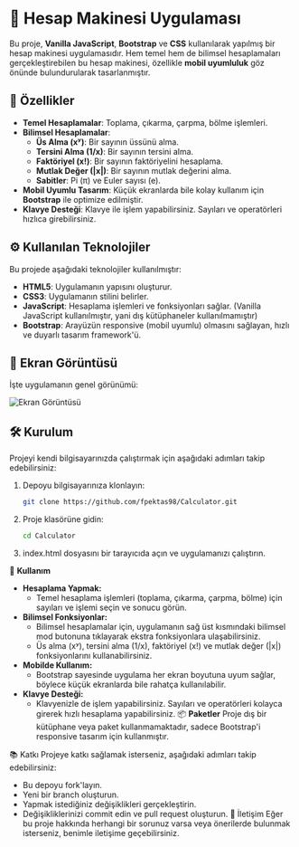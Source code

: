 # 📱 Hesap Makinesi Uygulaması

Bu proje, **Vanilla JavaScript**, **Bootstrap** ve **CSS** kullanılarak yapılmış bir hesap makinesi uygulamasıdır. Hem temel hem de bilimsel hesaplamaları gerçekleştirebilen bu hesap makinesi, özellikle **mobil uyumluluk** göz önünde bulundurularak tasarlanmıştır.

## 🚀 Özellikler

- **Temel Hesaplamalar**: Toplama, çıkarma, çarpma, bölme işlemleri.
- **Bilimsel Hesaplamalar**: 
  - **Üs Alma (xʸ)**: Bir sayının üssünü alma.
  - **Tersini Alma (1/x)**: Bir sayının tersini alma.
  - **Faktöriyel (x!)**: Bir sayının faktöriyelini hesaplama.
  - **Mutlak Değer (|x|)**: Bir sayının mutlak değerini alma.
  - **Sabitler**: Pi (π) ve Euler sayısı (e).
- **Mobil Uyumlu Tasarım**: Küçük ekranlarda bile kolay kullanım için **Bootstrap** ile optimize edilmiştir.
- **Klavye Desteği**: Klavye ile işlem yapabilirsiniz. Sayıları ve operatörleri hızlıca girebilirsiniz.

## ⚙️ Kullanılan Teknolojiler

Bu projede aşağıdaki teknolojiler kullanılmıştır:

- **HTML5**: Uygulamanın yapısını oluşturur.
- **CSS3**: Uygulamanın stilini belirler.
- **JavaScript**: Hesaplama işlemleri ve fonksiyonları sağlar. (Vanilla JavaScript kullanılmıştır, yani dış kütüphaneler kullanılmamıştır)
- **Bootstrap**: Arayüzün responsive (mobil uyumlu) olmasını sağlayan, hızlı ve duyarlı tasarım framework'ü.

## 📸 Ekran Görüntüsü

İşte uygulamanın genel görünümü:

![Ekran Görüntüsü]("calculator.png")

## 🛠️ Kurulum

Projeyi kendi bilgisayarınızda çalıştırmak için aşağıdaki adımları takip edebilirsiniz:

1. Depoyu bilgisayarınıza klonlayın:
   ```bash
   git clone https://github.com/fpektas98/Calculator.git
2. Proje klasörüne gidin:
   ```bash
   cd Calculator
3. index.html dosyasını bir tarayıcıda açın ve uygulamanızı çalıştırın.

🎯 **Kullanım**
- **Hesaplama Yapmak:**
   - Temel hesaplama işlemleri (toplama, çıkarma, çarpma, bölme) için sayıları ve işlemi seçin ve sonucu görün.
- **Bilimsel Fonksiyonlar:**
  - Bilimsel hesaplamalar için, uygulamanın sağ üst kısmındaki bilimsel mod butonuna tıklayarak ekstra fonksiyonlara ulaşabilirsiniz.
  - Üs alma (xʸ), tersini alma (1/x), faktöriyel (x!) ve mutlak değer (|x|) fonksiyonlarını kullanabilirsiniz.
- **Mobilde Kullanım:**
  - Bootstrap sayesinde uygulama her ekran boyutuna uyum sağlar, böylece küçük ekranlarda bile rahatça kullanılabilir.
- **Klavye Desteği:**
  - Klavyenizle de işlem yapabilirsiniz. Sayıları ve operatörleri kolayca girerek hızlı hesaplama yapabilirsiniz.
📦 **Paketler**
Proje dış bir kütüphane veya paket kullanmamaktadır, sadece Bootstrap'i responsive tasarım için kullanmıştır.

📚 Katkı
Projeye katkı sağlamak isterseniz, aşağıdaki adımları takip edebilirsiniz:

- Bu depoyu fork'layın.
- Yeni bir branch oluşturun.
- Yapmak istediğiniz değişiklikleri gerçekleştirin.
- Değişikliklerinizi commit edin ve pull request oluşturun.
💬 İletişim
Eğer bu proje hakkında herhangi bir sorunuz varsa veya önerilerde bulunmak isterseniz, benimle iletişime geçebilirsiniz.
   
